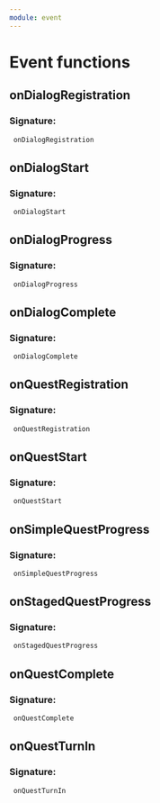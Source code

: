 ```yaml
---
module: event
---
```

# Event functions

## onDialogRegistration

### Signature: 
```javascript
 onDialogRegistration
```

## onDialogStart

### Signature: 
```javascript
 onDialogStart
```

## onDialogProgress

### Signature: 
```javascript
 onDialogProgress
```

## onDialogComplete

### Signature: 
```javascript
 onDialogComplete
```

## onQuestRegistration

### Signature: 
```javascript
 onQuestRegistration
```

## onQuestStart

### Signature: 
```javascript
 onQuestStart
```

## onSimpleQuestProgress

### Signature: 
```javascript
 onSimpleQuestProgress
```

## onStagedQuestProgress

### Signature: 
```javascript
 onStagedQuestProgress
```

## onQuestComplete

### Signature: 
```javascript
 onQuestComplete
```

## onQuestTurnIn

### Signature: 
```javascript
 onQuestTurnIn
```

